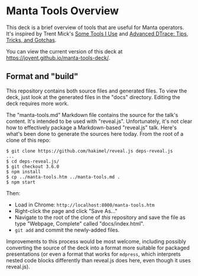 # Manta Tools Overview

This deck is a brief overview of tools that are useful for Manta operators.
It's inspired by Trent Mick's [Some Tools I
Use](https://github.com/trentm/talk-some-tools-i-use) and [Advanced DTrace:
Tips, Tricks, and Gotchas](http://dtrace.org/resources/bmc/dtrace_tips.pdf).

You can view the current version of this deck at
https://joyent.github.io/manta-tools-deck/.


## Format and "build"

This repository contains both source files and generated files.  To view the
deck, just look at the generated files in the "docs" directory.  Editing the
deck requires more work.

The "manta-tools.md" Markdown file contains the source for the talk's content.
It's intended to be used with "reveal.js".  Unfortunately, it's not clear how to
effectively package a Markdown-based "reveal.js" talk.  Here's what's been done
to generate the sources here today.  From the root of a clone of this repo:

    $ git clone https://github.com/hakimel/reveal.js deps-reveal.js
    ...
    $ cd deps-reveal.js/
    $ git checkout 3.6.0
    $ npm install
    $ cp ../manta-tools.htm ../manta-tools.md .
    $ npm start

Then:

* Load in Chrome: `http://localhost:8000/manta-tools.htm`
* Right-click the page and click "Save As..."
* Navigate to the root of the clone of *this* repository and save the file as
  type "Webpage, Complete" called "docs/index.html".
* `git add` and commit the newly-added files.

Improvements to this process would be most welcome, including possibly
converting the source of the deck into a format more suitable for packaged
presentations (or even a format that works for `mdpress`, which interprets
nested code blocks differently than reveal.js does here, even though it uses
reveal.js).
